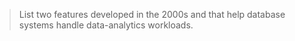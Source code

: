 > List two features developed in the 2000s and that help database systems handle
> data-analytics workloads.

